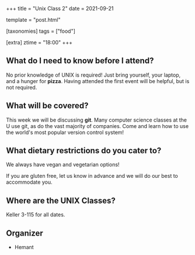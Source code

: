+++
title = "Unix Class 2"
date = 2021-09-21

template = "post.html"

[taxonomies]
tags = ["food"]

[extra]
ztime = "18:00"
+++

<!-- more -->


## What do I need to know before I attend?

No prior knowledge of UNIX is required! Just bring yourself, your laptop, and a hunger for **pizza**.
Having attended the first event will be helpful, but is not required.

## What will be covered?

This week we will be discussing **git**. Many computer science classes at the U use git, as do the vast majority of companies.
Come and learn how to use the world's most popular version control system!

## What dietary restrictions do you cater to?

We always have vegan and vegetarian options! 

If you are gluten free, let us know in advance and we will do our best to accommodate you.

## Where are the UNIX Classes?

Keller 3-115 for all dates.

## Organizer
* Hemant

